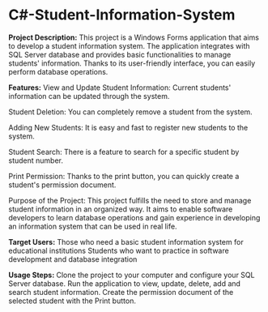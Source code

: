 # C#-Student-Information-System

**Project Description:**
This project is a Windows Forms application that aims to develop a student information system. The application integrates with SQL Server database and provides basic functionalities to manage students' information. Thanks to its user-friendly interface, you can easily perform database operations.

**Features:**
View and Update Student Information:
Current students' information can be updated through the system.

Student Deletion:
You can completely remove a student from the system.

Adding New Students:
It is easy and fast to register new students to the system.

Student Search:
There is a feature to search for a specific student by student number.

Print Permission:
Thanks to the print button, you can quickly create a student's permission document.

Purpose of the Project:
This project fulfills the need to store and manage student information in an organized way. It aims to enable software developers to learn database operations and gain experience in developing an information system that can be used in real life.

**Target Users:**
Those who need a basic student information system for educational institutions
Students who want to practice in software development and database integration

**Usage Steps:**
Clone the project to your computer and configure your SQL Server database.
Run the application to view, update, delete, add and search student information.
Create the permission document of the selected student with the Print button.
